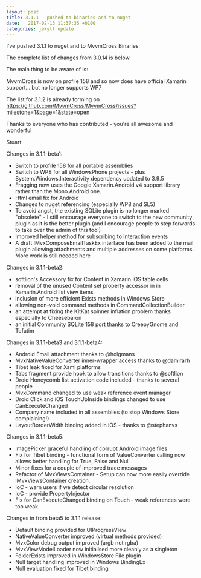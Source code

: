 ```yaml
---
layout: post
title: 3.1.1 - pushed to binaries and to nuget
date:   2017-02-13 11:37:35 +0100
categories: jekyll update
---
```


I've pushed 3.1.1 to nuget and to MvvmCross Binaries

The complete list of changes from 3.0.14 is below.

The main thing to be aware of is:

MvvmCross is now on profile 158 and so now does have official Xamarin support... but no longer supports WP7


The list for 3.1.2 is already forming on https://github.com/MvvmCross/MvvmCross/issues?milestone=1&page=1&state=open 


Thanks to everyone who has contributed - you're all awesome and wonderful


Stuart 




Changes in 3.1.1-beta1:

- Switch to profile 158 for all portable assemblies
- Switch to WP8 for all WindowsPhone projects - plus System.Windows.Interactivity dependency updated to 3.9.5
- Fragging now uses the Google Xamarin.Android v4 support library rather than the Mono.Android one.
- Html email fix for Android
- Changes to nuget referencing (especially WP8 and SL5)
- To avoid angst, the existing SQLite plugin is no longer marked "obsolete" - I still encourage everyone to switch to the new community plugin as it is the better plugin (and I encourage people to step forwards to take over the admin of this too!)
- Improved helper method for subscribing to Interaction events
- A draft IMvxComposeEmailTaskEx interface has been added to the mail plugin allowing attachments and multiple addresses on some platforms. More work is still needed here


Changes in 3.1.1-beta2:

- softlion's Accessory fix for Content in Xamarin.iOS table cells
- removal of the unused Content set property accessor in in Xamarin.Android list view items
- inclusion of more efficient Exists methods in Windows Store
- allowing non-void command methods in CommandCollectionBuilder
- an attempt at fixing the KitKat spinner inflation problem thanks especially to Cheesebaron
- an initial Community SQLite 158 port thanks to CreepyGnome and Tofutim

Changes in 3.1.1-beta3 and 3.1.1-beta4:

- Android Email attachment thanks to @holgmans
- MvxNativeValueConverter inner-wrapper access thanks to @damirarh
- Tibet leak fixed for Xaml platforms
- Tabs fragment provide hook to allow transitions thanks to @softlion
- Droid Honeycomb list activation code included - thanks to several people
- MvxCommand changed to use weak reference event manager
- Droid Click and iOS TouchUpInside bindings changed to use CanExecuteChanged
- Company name included in all assemblies (to stop Windows Store complaining!)
- LayoutBorderWidth binding added in iOS - thanks to @stephanvs

Changes in 3.1.1-beta5:

- ImagePicker graceful handling of corrupt Android image files
- Fix for Tibet binding - functional form of ValueConverter calling now allows better handling for True, False and Null
- Minor fixes for a couple of improved trace messages 
- Refactor of MvxViewsContainer - Setup can now more easily override IMvxViewsContainer creation.
- IoC - warn users if we detect circular resolution
- IoC - provide PropertyInjector
- Fix for CanExecuteChanged binding on Touch - weak references were too weak.

Changes in from beta5 to 3.1.1 release:

- Default binding provided for UIProgressView
- NativeValueConverter improved (virtual methods provided)
- MvxColor debug output improved (argb not rgba)
- MvxViewModelLoader now initialised more cleanly as a singleton
- FolderExists improved in WindowsStore File plugin
- Null target handling improved in Windows BindingEx
- Null evaluation fixed for Tibet binding
